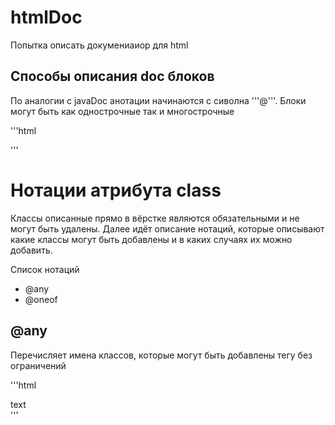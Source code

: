 htmlDoc
=======


Попытка описать докумениаиор для  html

## Способы описания doc блоков

По аналогии с javaDoc анотации начинаются с сиволна '''@'''.
Блоки могут быть как однострочные так и многострочные

'''html
<!-- @anotation value -->

<!-- 
 | @anotation value
 +-->
'''

# Нотации атрибута class

Классы описанные прямо в вёрстке являются обязательными и не могут быть удалены.
Далее идёт описание нотаций, которые описывают какие классы могут быть добавлены и в каких случаях их можно добавить.

Список нотаций

- @any
- @oneof

## @any

Перечисляет имена классов, которые могут быть добавлены тегу без ограничений

'''html
<!-- @any active|selected|error -->
<div class="item">text</div>
'''

